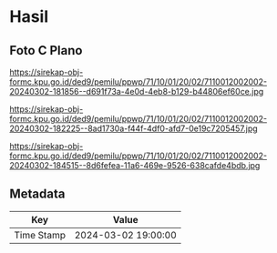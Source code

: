# Hasil

## Foto C Plano

https://sirekap-obj-formc.kpu.go.id/ded9/pemilu/ppwp/71/10/01/20/02/7110012002002-20240302-181856--d691f73a-4e0d-4eb8-b129-b44806ef60ce.jpg

https://sirekap-obj-formc.kpu.go.id/ded9/pemilu/ppwp/71/10/01/20/02/7110012002002-20240302-182225--8ad1730a-f44f-4df0-afd7-0e19c7205457.jpg

https://sirekap-obj-formc.kpu.go.id/ded9/pemilu/ppwp/71/10/01/20/02/7110012002002-20240302-184515--8d6fefea-11a6-469e-9526-638cafde4bdb.jpg


## Metadata

| Key        | Value               |
| ---------- | ------------------- |
| Time Stamp | 2024-03-02 19:00:00 |



